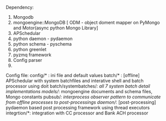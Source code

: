 Dependency:
1. Mongodb
2. mongoengine::MongoDB [ ODM - object doment mapper on PyMongo and Motor(async python Mongo Library]
3. APSchedular
4. python daemon - pydaemon
5. python schema - pyschema
6. python greenlet 
8. pyzmq framework
9. Config parser
10. 

Config file:
 config/* : ini file and default values
 batch/*  : [offline] APSchedular with system batchfiles and interative shell and batch processor using doit
 batch/systembatches/*: all 7 system batch detail implementations 
 models/*: mongoengine documents and schema files, Mongo constants 
 pubsub/*: interprocess observer pattern to communicate from offline processes to post-processings 
 daemon/*: [post-processing] pydaemon based post processing framework using thread executors
 integrtion/*: integration with CC processor and Bank ACH processor 
 
 